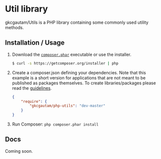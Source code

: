 # Util library

gkcgautam/Utils is a PHP library containing some commonly used utility methods.

Installation / Usage
--------------------

1. Download the [`composer.phar`](https://getcomposer.org/composer.phar) executable or use the installer.

    ``` sh
    $ curl -s https://getcomposer.org/installer | php
    ```


2. Create a composer.json defining your dependencies. Note that this example is
a short version for applications that are not meant to be published as packages
themselves. To create libraries/packages please read the [guidelines](https://packagist.org/about).

    ``` json
    {
        "require": {
            "gkcgautam/php-utils": "dev-master"
        }
    }
    ```

3. Run Composer: `php composer.phar install`

Docs
------------------------

Coming soon.